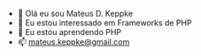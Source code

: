 - 👋 Olá eu sou Mateus D. Keppke
- 👀 Eu estou interessado em Frameworks de PHP
- 🌱 Eu estou aprendendo PHP
- 📫 mateus.keppke@gmail.com

<!---
MateusConju/MateusConju is a ✨ special ✨ repository because its `README.md` (this file) appears on your GitHub profile.
You can click the Preview link to take a look at your changes.
--->
